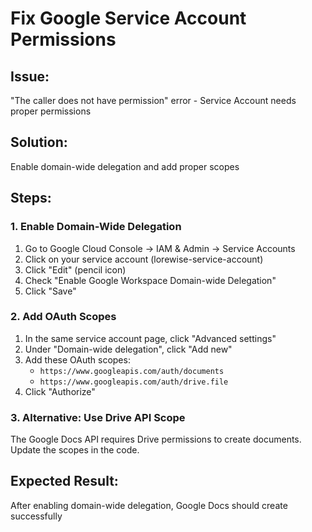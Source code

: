 # Fix Google Service Account Permissions

## Issue:
"The caller does not have permission" error - Service Account needs proper permissions

## Solution:
Enable domain-wide delegation and add proper scopes

## Steps:

### 1. Enable Domain-Wide Delegation
1. Go to Google Cloud Console → IAM & Admin → Service Accounts
2. Click on your service account (lorewise-service-account)
3. Click "Edit" (pencil icon)
4. Check "Enable Google Workspace Domain-wide Delegation"
5. Click "Save"

### 2. Add OAuth Scopes
1. In the same service account page, click "Advanced settings"
2. Under "Domain-wide delegation", click "Add new"
3. Add these OAuth scopes:
   - `https://www.googleapis.com/auth/documents`
   - `https://www.googleapis.com/auth/drive.file`
4. Click "Authorize"

### 3. Alternative: Use Drive API Scope
The Google Docs API requires Drive permissions to create documents. Update the scopes in the code.

## Expected Result:
After enabling domain-wide delegation, Google Docs should create successfully
